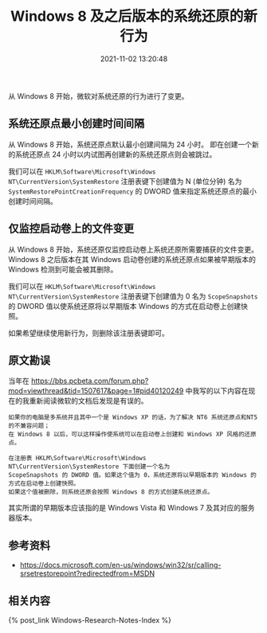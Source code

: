 ﻿---
title: Windows 8 及之后版本的系统还原的新行为
date: 2021-11-02 13:20:48
categories:
- [技术, Windows, Windows 研究笔记, 系统还原]
tags:
- 技术
- Windows
- Windows 研究笔记
- 系统还原
---

从 Windows 8 开始，微软对系统还原的行为进行了变更。

## 系统还原点最小创建时间间隔

从 Windows 8 开始，系统还原点默认最小创建间隔为 24 小时。
即在创建一个新的系统还原点 24 小时以内试图再创建新的系统还原点则会被跳过。

我们可以在 `HKLM\Software\Microsoft\Windows NT\CurrentVersion\SystemRestore` 注册表键下创建值为 N 
(单位分钟) 名为 `SystemRestorePointCreationFrequency` 的 DWORD 值来指定系统还原点的最小创建时间间隔。

## 仅监控启动卷上的文件变更

从 Windows 8 开始，系统还原仅监控启动卷上系统还原所需要捕获的文件变更。
Windows 8 之后版本在其 Windows 启动卷创建的系统还原点如果被早期版本的 Windows 检测到可能会被其删除。

我们可以在 `HKLM\Software\Microsoft\Windows NT\CurrentVersion\SystemRestore` 注册表键下创建值为 0 
名为 `ScopeSnapshots` 的 DWORD 值以使系统还原将以早期版本 Windows 的方式在启动卷上创建快照。

如果希望继续使用新行为，则删除该注册表键即可。

## 原文勘误

当年在 https://bbs.pcbeta.com/forum.php?mod=viewthread&tid=1507617&page=1#pid40120249 
中我写的以下内容在现在的我重新阅读微软的文档后发现是有误的。


```
如果你的电脑是多系统并且其中一个是 Windows XP 的话，为了解决 NT6 系统还原点和NT5的不兼容问题；
在 Windows 8 以后，可以这样操作使系统可以在启动卷上创建和 Windows XP 风格的还原点。

在注册表 HKLM\Software\Microsoft\Windows NT\CurrentVersion\SystemRestore 下面创建一个名为
ScopeSnapshots 的 DWORD 值。如果这个值为 0，系统还原将以早期版本的 Windows 的方式在启动卷上创建快照。
如果这个值被删除，则系统还原会按照 Windows 8 的方式创建系统还原点。
```

其实所谓的早期版本应该指的是 Windows Vista 和 Windows 7 及其对应的服务器版本。

## 参考资料

- https://docs.microsoft.com/en-us/windows/win32/sr/calling-srsetrestorepoint?redirectedfrom=MSDN

## 相关内容

{% post_link Windows-Research-Notes-Index %}
